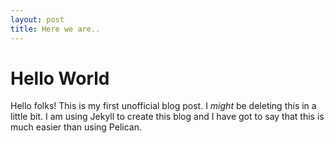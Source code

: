 ```yaml
---
layout: post
title: Here we are..
---
```


# Hello World

Hello folks! This is my first unofficial blog post. I _might_ be deleting this in a little bit. I am using Jekyll to create this blog and I have got to say that this is much easier than using Pelican. 

